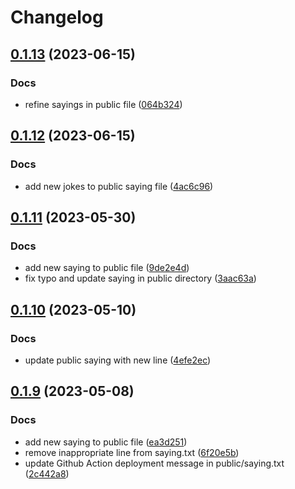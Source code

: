 # Changelog

## [0.1.13](https://github.com/cloverdefa/Whosis-Sayings/compare/v0.1.12...v0.1.13) (2023-06-15)


### Docs

* refine sayings in public file ([064b324](https://github.com/cloverdefa/Whosis-Sayings/commit/064b3240e8d7512daa79ae3edececa4af20b8dd9))

## [0.1.12](https://github.com/cloverdefa/Whosis-Sayings/compare/v0.1.11...v0.1.12) (2023-06-15)


### Docs

* add new jokes to public saying file ([4ac6c96](https://github.com/cloverdefa/Whosis-Sayings/commit/4ac6c969f183786752426b1e6d6d2a22d77b1ecc))

## [0.1.11](https://github.com/cloverdefa/Whosis-Sayings/compare/v0.1.10...v0.1.11) (2023-05-30)


### Docs

* add new saying to public file ([9de2e4d](https://github.com/cloverdefa/Whosis-Sayings/commit/9de2e4de00185164653541449e353ed2e2d33395))
* fix typo and update saying in public directory ([3aac63a](https://github.com/cloverdefa/Whosis-Sayings/commit/3aac63a8c04fa6bbae9c98210aed10d40b7d1db1))

## [0.1.10](https://github.com/cloverdefa/Whosis-Sayings/compare/v0.1.9...v0.1.10) (2023-05-10)


### Docs

* update public saying with new line ([4efe2ec](https://github.com/cloverdefa/Whosis-Sayings/commit/4efe2ec1b8f0e13464af6e6d8bb42cd4f8801ac6))

## [0.1.9](https://github.com/cloverdefa/Whosis-Sayings/compare/0.1.8...v0.1.9) (2023-05-08)


### Docs

* add new saying to public file ([ea3d251](https://github.com/cloverdefa/Whosis-Sayings/commit/ea3d2517b2ca7ee0a818f6f650b3ffe9208a44a2))
* remove inappropriate line from saying.txt ([6f20e5b](https://github.com/cloverdefa/Whosis-Sayings/commit/6f20e5bb1e8c15ddfa4f920f846cdceb72fe0721))
* update Github Action deployment message in public/saying.txt ([2c442a8](https://github.com/cloverdefa/Whosis-Sayings/commit/2c442a8f2f1374a1e5c6bb304ffd4e232dc40154))
